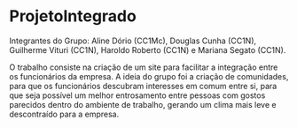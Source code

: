 # ProjetoIntegrado

Integrantes do Grupo: Aline Dório (CC1Mc), Douglas Cunha (CC1N), Guilherme Vituri (CC1N), Haroldo Roberto (CC1N) e Mariana Segato (CC1N).

O trabalho consiste na criação de um site para facilitar a integração entre os funcionários da empresa. A ideia do grupo foi a criação de comunidades, para que os funcionários descubram interesses em comum entre si, para que seja possível um melhor entrosamento entre pessoas com gostos parecidos dentro do ambiente de trabalho, gerando um clima mais leve e descontraído para a empresa.
